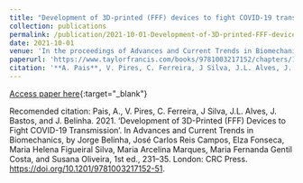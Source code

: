 ```yaml
---
title: "Development of 3D-printed (FFF) devices to fight COVID-19 transmission"
collection: publications
permalink: /publication/2021-10-01-Development-of-3D-printed-FFF-devices-to-fight-COVID-19-transmission
date: 2021-10-01
venue: 'In the proceedings of Advances and Current Trends in Biomechanics'
paperurl: 'https://www.taylorfrancis.com/books/9781003217152/chapters/10.1201/9781003217152-51'
citation: '**A. Pais**, V. Pires, C. Ferreira, J Silva, J.L. Alves, J. Bastos, J. Belinha'
---
```

[Access paper here](https://www.taylorfrancis.com/books/9781003217152/chapters/10.1201/9781003217152-51){:target="_blank"}

Recomended citation: Pais, A., V. Pires, C. Ferreira, J Silva, J.L. Alves, J. Bastos, and J. Belinha. 2021. ‘Development of 3D-Printed (FFF) Devices to Fight COVID-19 Transmission’. In Advances and Current Trends in Biomechanics, by Jorge Belinha, José Carlos Reis Campos, Elza Fonseca, Maria Helena Figueiral Silva, Maria Arcelina Marques, Maria Fernanda Gentil Costa, and Susana Oliveira, 1st ed., 231–35. London: CRC Press. https://doi.org/10.1201/9781003217152-51.